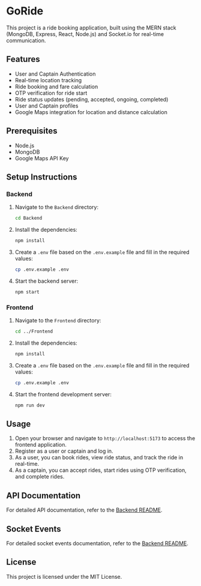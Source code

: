 # GoRide

This project is a ride booking application, built using the MERN stack (MongoDB, Express, React, Node.js) and Socket.io for real-time communication.

## Features

- User and Captain Authentication
- Real-time location tracking
- Ride booking and fare calculation
- OTP verification for ride start
- Ride status updates (pending, accepted, ongoing, completed)
- User and Captain profiles
- Google Maps integration for location and distance calculation

## Prerequisites

- Node.js
- MongoDB
- Google Maps API Key

## Setup Instructions

### Backend

1. Navigate to the `Backend` directory:
   ```bash
   cd Backend
   ```

2. Install the dependencies:
   ```bash
   npm install
   ```

3. Create a `.env` file based on the `.env.example` file and fill in the required values:
   ```bash
   cp .env.example .env
   ```

4. Start the backend server:
   ```bash
   npm start
   ```

### Frontend

1. Navigate to the `Frontend` directory:
   ```bash
   cd ../Frontend
   ```

2. Install the dependencies:
   ```bash
   npm install
   ```

3. Create a `.env` file based on the `.env.example` file and fill in the required values:
   ```bash
   cp .env.example .env
   ```

4. Start the frontend development server:
   ```bash
   npm run dev
   ```

## Usage

1. Open your browser and navigate to `http://localhost:5173` to access the frontend application.
2. Register as a user or captain and log in.
3. As a user, you can book rides, view ride status, and track the ride in real-time.
4. As a captain, you can accept rides, start rides using OTP verification, and complete rides.

## API Documentation

For detailed API documentation, refer to the [Backend README](./Backend/README.md).

## Socket Events

For detailed socket events documentation, refer to the [Backend README](./Backend/README.md).

## License

This project is licensed under the MIT License.
